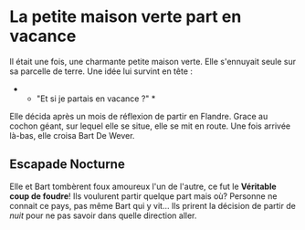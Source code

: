 # La petite maison verte part en vacance

Il était une fois, une charmante petite maison verte. 
Elle s'ennuyait seule sur sa parcelle de terre. Une idée lui survint en tête :
* - "Et si je partais en vacance ?" *

Elle décida après un mois de réflexion de partir en Flandre.
Grace au cochon géant, sur lequel elle se situe, elle se mit en route.
Une fois arrivée là-bas, elle croisa Bart De Wever.

## Escapade Nocturne

Elle et Bart tombèrent foux amoureux l'un de l'autre, ce fut le **Véritable coup de foudre**!
Ils voulurent partir quelque part mais où? Personne ne connait ce pays, pas même Bart qui y vit...
Ils prirent la décision de partir de *nuit* pour ne pas savoir dans quelle direction aller.
